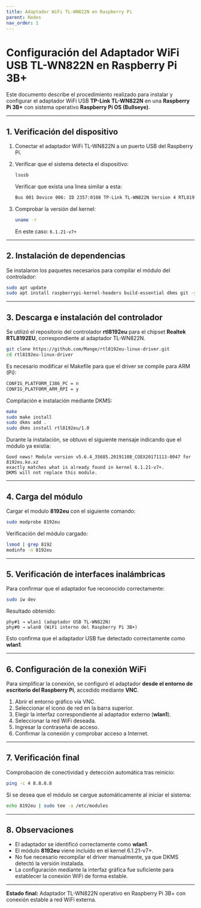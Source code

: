 ```yaml
---
title: Adaptador WiFi TL-WN822N en Raspberry Pi
parent: Redes
nav_order: 1
---
```


# Configuración del Adaptador WiFi USB TL-WN822N en Raspberry Pi 3B+

Este documento describe el procedimiento realizado para instalar y configurar el adaptador WiFi USB **TP-Link TL-WN822N** en una **Raspberry Pi 3B+** con sistema operativo **Raspberry Pi OS (Bullseye)**.

---

## 1. Verificación del dispositivo

1. Conectar el adaptador WiFi TL-WN822N a un puerto USB del Raspberry Pi.

2. Verificar que el sistema detecta el dispositivo:

   ```bash
   lsusb
   ```
   Verificar que exista una linea similar a esta:
   ```bash
   Bus 001 Device 006: ID 2357:0108 TP-Link TL-WN822N Version 4 RTL8192EU
   ```

3. Comprobar la versión del kernel:

   ```bash
   uname -r
   ```

   En este caso: `6.1.21-v7+`

---

## 2. Instalación de dependencias

Se instalaron los paquetes necesarios para compilar el módulo del controlador:

```bash
sudo apt update
sudo apt install raspberrypi-kernel-headers build-essential dkms git -y
```

---

## 3. Descarga e instalación del controlador

Se utilizó el repositorio del controlador **rtl8192eu** para el chipset **Realtek RTL8192EU**, correspondiente al adaptador TL-WN822N.

```bash
git clone https://github.com/Mange/rtl8192eu-linux-driver.git
cd rtl8192eu-linux-driver
```
Es necesario modificar el Makefile para que el driver se compile para ARM (Pi):
```bash
CONFIG_PLATFORM_I386_PC = n
CONFIG_PLATFORM_ARM_RPI = y
```

Compilación e instalación mediante DKMS:

```bash
make
sudo make install
sudo dkms add .
sudo dkms install rtl8192eu/1.0
```

Durante la instalación, se obtuvo el siguiente mensaje indicando que el módulo ya existía:

```
Good news! Module version v5.6.4_35685.20191108_COEX20171113-0047 for 8192eu.ko.xz
exactly matches what is already found in kernel 6.1.21-v7+.
DKMS will not replace this module.
```

---

## 4. Carga del módulo

Cargar el modulo **8192eu** con el siguiente comando:

```bash
sudo modprobe 8192eu
```

Verificación del módulo cargado:

```bash
lsmod | grep 8192
modinfo -n 8192eu
```

---

## 5. Verificación de interfaces inalámbricas

Para confirmar que el adaptador fue reconocido correctamente:

```bash
sudo iw dev
```

Resultado obtenido:

```
phy#1 → wlan1 (adaptador USB TL-WN822N)
phy#0 → wlan0 (WiFi interno del Raspberry Pi 3B+)
```

Esto confirma que el adaptador USB fue detectado correctamente como **wlan1**.

---

## 6. Configuración de la conexión WiFi

Para simplificar la conexión, se configuró el adaptador **desde el entorno de escritorio del Raspberry Pi**, accedido mediante **VNC**.

1. Abrir el entorno gráfico vía VNC.
2. Seleccionar el icono de red en la barra superior.
3. Elegir la interfaz correspondiente al adaptador externo (**wlan1**).
4. Seleccionar la red WiFi deseada.
5. Ingresar la contraseña de acceso.
6. Confirmar la conexión y comprobar acceso a Internet.

---

## 7. Verificación final

Comprobación de conectividad y detección automática tras reinicio:

```bash
ping -c 4 8.8.8.8
```

Si se desea que el módulo se cargue automáticamente al iniciar el sistema:

```bash
echo 8192eu | sudo tee -a /etc/modules
```

---

## 8. Observaciones

* El adaptador se identificó correctamente como **wlan1**.
* El módulo **8192eu** viene incluido en el kernel 6.1.21-v7+.
* No fue necesario recompilar el driver manualmente, ya que DKMS detectó la versión instalada.
* La configuración mediante la interfaz gráfica fue suficiente para establecer la conexión WiFi de forma estable.

---

**Estado final:** Adaptador TL-WN822N operativo en Raspberry Pi 3B+ con conexión estable a red WiFi externa.
